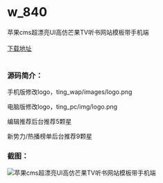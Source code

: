# w_840
苹果cms超漂亮UI高仿芒果TV听书网站模板带手机端
<br/></br>
[下载地址](https://www.uuid2.com/840.html "下载地址")
<br/></br>
<h3>源码简介：</h3>
<p>手机版修改logo，ting_wap/images/logo.png<p>
<p>电脑版修改logo，ting_pc/img/logo.png<p>
<p>编辑推荐后台推荐5颗星<p>
<p>新势力/热播榜单后台推荐9颗星<p>
<h3>截图：</h3>
<img src="https://www.uuid2.com/wp-content/uploads/img/202105/bcf69c2393.jpg" alt="苹果cms超漂亮UI高仿芒果TV听书网站模板带手机端">
